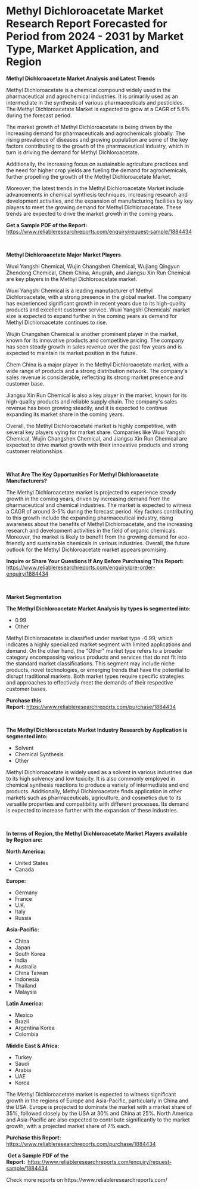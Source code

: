 <p><h1>Methyl Dichloroacetate Market Research Report Forecasted for Period from 2024 -  2031 by Market Type, Market Application, and Region</h1></p><p><strong>Methyl Dichloroacetate Market Analysis and Latest Trends</strong></p>
<p><p>Methyl Dichloroacetate is a chemical compound widely used in the pharmaceutical and agrochemical industries. It is primarily used as an intermediate in the synthesis of various pharmaceuticals and pesticides. The Methyl Dichloroacetate Market is expected to grow at a CAGR of 5.6% during the forecast period. </p><p>The market growth of Methyl Dichloroacetate is being driven by the increasing demand for pharmaceuticals and agrochemicals globally. The rising prevalence of diseases and growing population are some of the key factors contributing to the growth of the pharmaceutical industry, which in turn is driving the demand for Methyl Dichloroacetate. </p><p>Additionally, the increasing focus on sustainable agriculture practices and the need for higher crop yields are fueling the demand for agrochemicals, further propelling the growth of the Methyl Dichloroacetate Market.</p><p>Moreover, the latest trends in the Methyl Dichloroacetate Market include advancements in chemical synthesis techniques, increasing research and development activities, and the expansion of manufacturing facilities by key players to meet the growing demand for Methyl Dichloroacetate. These trends are expected to drive the market growth in the coming years.</p></p>
<p><strong>Get a Sample PDF of the Report:&nbsp;</strong> <a href="https://www.reliableresearchreports.com/enquiry/request-sample/1884434">https://www.reliableresearchreports.com/enquiry/request-sample/1884434</a></p>
<p>&nbsp;</p>
<p><strong>Methyl Dichloroacetate Major Market Players</strong></p>
<p><p>Wuxi Yangshi Chemical, Wujin Changshen Chemical, Wujiang Qingyun Zhendong Chemical, Chem China, Anugrah, and Jiangsu Xin Run Chemical are key players in the Methyl Dichloroacetate market. </p><p>Wuxi Yangshi Chemical is a leading manufacturer of Methyl Dichloroacetate, with a strong presence in the global market. The company has experienced significant growth in recent years due to its high-quality products and excellent customer service. Wuxi Yangshi Chemicals' market size is expected to expand further in the coming years as demand for Methyl Dichloroacetate continues to rise.</p><p>Wujin Changshen Chemical is another prominent player in the market, known for its innovative products and competitive pricing. The company has seen steady growth in sales revenue over the past few years and is expected to maintain its market position in the future.</p><p>Chem China is a major player in the Methyl Dichloroacetate market, with a wide range of products and a strong distribution network. The company's sales revenue is considerable, reflecting its strong market presence and customer base.</p><p>Jiangsu Xin Run Chemical is also a key player in the market, known for its high-quality products and reliable supply chain. The company's sales revenue has been growing steadily, and it is expected to continue expanding its market share in the coming years.</p><p>Overall, the Methyl Dichloroacetate market is highly competitive, with several key players vying for market share. Companies like Wuxi Yangshi Chemical, Wujin Changshen Chemical, and Jiangsu Xin Run Chemical are expected to drive market growth with their innovative products and strong customer relationships.</p></p>
<p>&nbsp;</p>
<p><strong>What Are The Key Opportunities For Methyl Dichloroacetate Manufacturers?</strong></p>
<p><p>The Methyl Dichloroacetate market is projected to experience steady growth in the coming years, driven by increasing demand from the pharmaceutical and chemical industries. The market is expected to witness a CAGR of around 3-5% during the forecast period. Key factors contributing to this growth include the expanding pharmaceutical industry, rising awareness about the benefits of Methyl Dichloroacetate, and the increasing research and development activities in the field of organic chemicals. Moreover, the market is likely to benefit from the growing demand for eco-friendly and sustainable chemicals in various industries. Overall, the future outlook for the Methyl Dichloroacetate market appears promising.</p></p>
<p><strong>Inquire or Share Your Questions If Any Before Purchasing This Report:</strong> <a href="https://www.reliableresearchreports.com/enquiry/pre-order-enquiry/1884434">https://www.reliableresearchreports.com/enquiry/pre-order-enquiry/1884434</a></p>
<p>&nbsp;</p>
<p><strong>Market Segmentation</strong></p>
<p><strong>The Methyl Dichloroacetate Market Analysis by types is segmented into:</strong></p>
<p><ul><li>0.99</li><li>Other</li></ul></p>
<p><p>Methyl Dichloroacetate is classified under market type -0.99, which indicates a highly specialized market segment with limited applications and demand. On the other hand, the "Other" market type refers to a broader category encompassing various products and services that do not fit into the standard market classifications. This segment may include niche products, novel technologies, or emerging trends that have the potential to disrupt traditional markets. Both market types require specific strategies and approaches to effectively meet the demands of their respective customer bases.</p></p>
<p><strong>Purchase this Report:&nbsp;</strong><a href="https://www.reliableresearchreports.com/purchase/1884434">https://www.reliableresearchreports.com/purchase/1884434</a></p>
<p>&nbsp;</p>
<p><strong>The Methyl Dichloroacetate Market Industry Research by Application is segmented into:</strong></p>
<p><ul><li>Solvent</li><li>Chemical Synthesis</li><li>Other</li></ul></p>
<p><p>Methyl Dichloroacetate is widely used as a solvent in various industries due to its high solvency and low toxicity. It is also commonly employed in chemical synthesis reactions to produce a variety of intermediate and end products. Additionally, Methyl Dichloroacetate finds application in other markets such as pharmaceuticals, agriculture, and cosmetics due to its versatile properties and compatibility with different processes. Its demand is expected to increase further with the expansion of these industries.</p></p>
<p>&nbsp;</p>
<p><strong>In terms of Region, the Methyl Dichloroacetate Market Players available by Region are:</strong></p>
<p>
    <p> <strong> North America: </strong>
        <ul>
            <li>United States</li>
            <li>Canada</li>
        </ul>
        </p> 
    <p> <strong> Europe: </strong>
        <ul>
            <li>Germany</li>
            <li>France</li>
            <li>U.K.</li>
            <li>Italy</li>
            <li>Russia</li>
        </ul>
        </p> 
    <p> <strong> Asia-Pacific: </strong>
        <ul>
            <li>China</li>
            <li>Japan</li>
            <li>South Korea</li>
            <li>India</li>
            <li>Australia</li>
            <li>China Taiwan</li>
            <li>Indonesia</li>
            <li>Thailand</li>
            <li>Malaysia</li>
        </ul>
        </p> 
    <p> <strong> Latin America: </strong>
        <ul>
            <li>Mexico</li>
            <li>Brazil</li>
            <li>Argentina Korea</li>
            <li>Colombia</li>
        </ul>
        </p> 
    <p> <strong> Middle East & Africa: </strong>
        <ul>
            <li>Turkey</li>
            <li>Saudi</li>
            <li>Arabia</li>
            <li>UAE</li>
            <li>Korea</li>
        </ul>
    </p>
    </p>
<p><p>The Methyl Dichloroacetate market is expected to witness significant growth in the regions of Europe and Asia-Pacific, particularly in China and the USA. Europe is projected to dominate the market with a market share of 35%, followed closely by the USA at 30% and China at 25%. North America and Asia-Pacific are also expected to contribute significantly to the market growth, with a projected market share of 7% each.</p></p>
<p><strong>Purchase this Report: </strong><a href="https://www.reliableresearchreports.com/purchase/1884434">https://www.reliableresearchreports.com/purchase/1884434</a></p>
<p>&nbsp;<strong>Get a Sample PDF of the Report:&nbsp;&nbsp;</strong><a href="https://www.reliableresearchreports.com/enquiry/request-sample/1884434">https://www.reliableresearchreports.com/enquiry/request-sample/1884434</a></p>
<p><strong></strong></p>
<p>Check more reports on https://www.reliableresearchreports.com/</p>